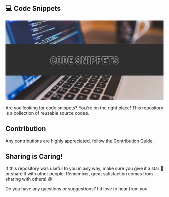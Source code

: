 ## :computer: Code Snippets

![Code Snippets Image](./banner.jpg)

Are you looking for code snippets? You're on the right place! This repository is a collection of reusable source codes.

## Contribution

Any contributions are highly appreciated. follow the [Contribution Guide](./CONTRIBUTING.md).

## Sharing is Caring!

If this repository was useful to you in any way, make sure you give it a star 🌟 or share it with other
people. Remember, great satisfaction comes from sharing with others! :smiley:

Do you have any questions or suggestions? I'd love to hear from you.
